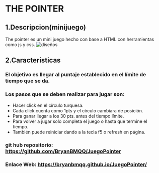 # THE POINTER 
## 1.Descripcion(minijuego)
The pointer es un mini juego hecho con base a  HTML con herramientas como  js y css.
![diseños](img/diseño.png)

## 2.Caracteristicas
 ### El objetivo es llegar al puntaje establecido en el límite de tiempo que se da.
 
  ### Los pasos que se deben realizar  para jugar son:
*	Hacer click en el círculo turquesa.
*	Cada click cuenta como 1pts y el círculo cambiara de posición.
*	Para ganar llegar  a los 30 pts. antes del tiempo límite. 
*	Para volver a jugar solo completa el juego o hasta que termine el tiempo.
*	También puede reiniciar dando a la tecla f5 o refresh en página.

### git hub repositorio: https://github.com/BryanBMQQ/JuegoPointer

### Enlace Web: https://bryanbmqq.github.io/JuegoPointer/
